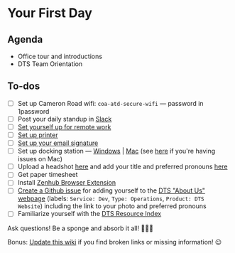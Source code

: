 # Your First Day

## Agenda

* Office tour and introductions
* DTS Team Orientation

## To-dos 

* [ ] Set up Cameron Road wifi: `coa-atd-secure-wifi` — password in 1password
* [ ] Post your daily standup in [Slack](../slack.md)
* [ ] [Set yourself up for remote work](https://atd-dts.gitbook.io/atd-staff-resources/working-remotely/getting-started)
* [ ] [Set up printer](https://app.gitbook.com/@atd-dts/s/dts-service-desk-knowledge-base/onboarding/printer-information) 
* [ ] [Set up your email signature](https://docs.google.com/document/d/1OAoBll9rIl6XZq2uOShm5HCbHJboOt0SLP_wK6tjkEE/edit)
* [ ] Set up docking station — [Windows](https://www.dell.com/support/home/us/en/04/product-support/product/dell-universal-dock-d6000/drivers) \| [Mac](https://www.displaylink.com/downloads/macos) \(see [here](https://support.displaylink.com/knowledgebase/articles/1188004-macos-10-13-or-10-14-video-functionality-not-enab) if you're having issues on Mac\)
* [ ] Upload a headshot [here](https://drive.google.com/drive/folders/1y_yhkZQE5uSRhLZAHJn2kFuXPBixVJ2G) and add your title and preferred pronouns [here](https://docs.google.com/document/d/1gRjTic8FD3s-t0sVZhErAidMIAktU-0Vn2GYPpPcUeg/edit)
* [ ] Get paper timesheet
* [ ] Install [Zenhub Browser Extension](https://www.zenhub.com/)
* [ ]  [Create a Github issue](https://github.com/cityofaustin/atd-data-tech/issues/new) for adding yourself to the [DTS "About Us" webpage](https://austinmobility.io/about) \(labels: `Service: Dev`, `Type: Operations`, `Product: DTS Website`\) including the link to your photo and preferred pronouns
* [ ] Familiarize yourself with the [DTS Resource Index](../resource-index.md)

Ask questions! Be a sponge and absorb it all! 🧽💦🌈

Bonus: [Update this wiki](https://app.gitbook.com/@atd-dts/s/wiki/) if you find broken links or missing information! 😉





